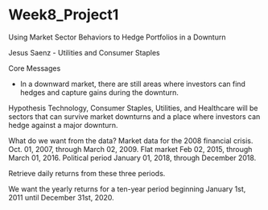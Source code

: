 # Week8_Project1

Using Market Sector Behaviors to Hedge Portfolios in a Downturn

Jesus Saenz - Utilities and Consumer Staples

Core Messages
- In a downward market, there are still areas where investors can find hedges and capture gains during the downturn. 

Hypothesis
Technology, Consumer Staples, Utilities, and Healthcare will be sectors that can survive market downturns and a place where investors can hedge against a major downturn. 

What do we want from the data?
Market data for the 2008 financial crisis. Oct. 01, 2007, through March 02, 2009.
Flat market Feb 02, 2015, through March 01, 2016.
Political period January 01, 2018, through December 2018.

Retrieve daily returns from these three periods. 

We want the yearly returns for a ten-year period beginning January 1st, 2011 until December 31st, 2020.
